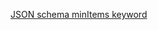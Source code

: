 [JSON schema minItems keyword](https://tools.ietf.org/html/draft-wright-json-schema-validation-00#section-5.11)
